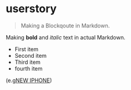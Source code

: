# userstory
> Making a Blockqoute in Markdown. 


Making **bold** and *italic* text in actual Markdown.
- First item
- Second item
- Third item
- fourth item

(e.g[NEW IPHONE](https://www.youtube.com/watch?v=9lx11dy9J30&ab_channel=MarquesBrownlee))

